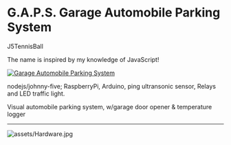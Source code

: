 
G.A.P.S. Garage Automobile Parking System
============

J5TennisBall

The name is inspired by my knowledge of JavaScript!

[![Garage Automobile Parking System](https://img.youtube.com/vi/f-NTwmQLwjE/0.jpg)](https://youtu.be/f-NTwmQLwjE)

nodejs/johnny-five; RaspberryPi, Arduino, ping ultransonic sensor, Relays and LED traffic light.

Visual automobile parking system, w/garage door opener &amp; temperature logger

---------------------


![assets/Hardware.jpg](https://pbs.twimg.com/media/BXnuDJTCYAApjIR.jpg)
